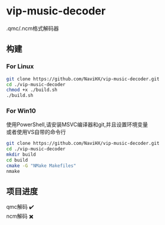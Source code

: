 # vip-music-decoder

.qmc/.ncm格式解码器

## 构建

### For Linux

```bash
git clone https://github.com/NaviHX/vip-music-decoder.git
cd ./vip-music-decoder
chmod +x ./build.sh
./build.sh
```

### For Win10

使用PowerShell,请安装MSVC编译器和git,并且设置环境变量  
或者使用VS自带的命令行

```bash
git clone https://github.com/NaviHX/vip-music-decoder.git
cd ./vip-music-decoder
mkdir build
cd build
cmake -G "NMake Makefiles"
nmake
```

## 项目进度

qmc解码 :heavy_check_mark:  
ncm解码 :heavy_multiplication_x:
